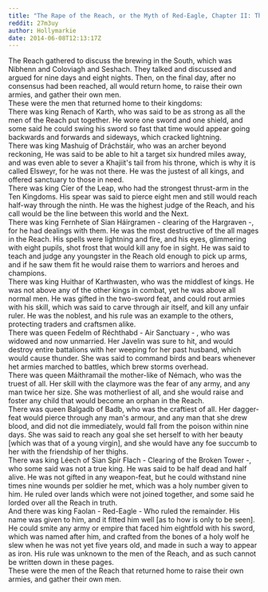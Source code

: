 ```yaml
---
title: "The Rape of the Reach, or the Myth of Red-Eagle, Chapter II: The Kings of the Reach"
reddit: 27m3uy
author: Hollymarkie
date: 2014-06-08T12:13:17Z
---
```


The Reach gathered to discuss the brewing in the South, which was Nibhenn and Coloviagh and Seshach. They talked and discussed and argued for nine days and eight nights. Then, on the final day, after no consensus had been reached, all would return home, to raise their own armies, and gather their own men.  
These were the men that returned home to their kingdoms:  
There was king Renach of Karth, who was said to be as strong as all the men of the Reach put together. He wore one sword and one shield, and some said he could swing his sword so fast that time would appear going backwards and forwards and sideways, which cracked lightning.  
There was king Mashuig of Dráchstáir, who was an archer beyond reckoning, He was said to be able to hit a target six hundred miles away, and was even able to sever a Khajiit's tail from his throne, which is why it is called Elsweyr, for he was not there. He was the justest of all kings, and offered sanctuary to those in need.  
There was king Cíer of the Leap, who had the strongest thrust-arm in the Ten Kingdoms. His spear was said to pierce eight men and still would reach half-way through the ninth. He was the highest judge of the Reach, and his call would be the line between this world and the Next.  
There was king Fernhete of Sian Háirgramen - clearing of the Hargraven -, for he had dealings with them. He was the most destructive of the all mages in the Reach. His spells were lightning and fire, and his eyes, glimmering with eight pupils, shot frost that would kill any foe in sight. He was said to teach and judge any youngster in the Reach old enough to pick up arms, and if he saw them fit he would raise them to warriors and heroes and champions.  
There was king Huithar of Karthwasten, who was the middlest of kings. He was not above any of the other kings in combat, yet he was above all normal men. He was gifted in the two-sword feat, and could rout armies with his skill, which was said to carve through air itself, and kill any unfair ruler. He was the noblest, and his rule was an example to the others, protecting traders and craftsmen alike.  
There was queen Fedelm of Réchthabd - Air Sanctuary - , who was widowed and now unmarried. Her Javelin was sure to hit, and would destroy entire battalions with her weeping for her past husband, which would cause thunder. She was said to command birds and bears whenever het armies marched to battles, which brew storms overhead.  
There was queen Máithramail the mother-like of Némach, who was the truest of all. Her skill with the claymore was the fear of any army, and any man twice her size. She was motherliest of all, and she would raise and foster any child that would become an orphan in the Reach.  
There was queen Balgadb of Badb, who was the craftiest of all. Her dagger-feat would pierce through any man's armour, and any man that she drew blood, and did not die immediately, would fall from the poison within nine days. She was said to reach any goal she set herself to with her beauty [which was that of a young virgin], and she would have any foe succumb to her with the friendship of her thighs.  
There was king Léech of Sian Spír Flach - Clearing of the Broken Tower -, who some said was not a true king. He was said to be half dead and half alive. He was not gifted in any weapon-feat, but he could withstand nine times nine wounds per soldier he met, which was a holy number given to him. He ruled over lands which were not joined together, and some said he lorded over all the Reach in truth.  
And there was king Faolan - Red-Eagle - Who ruled the remainder. His name was given to him, and it fitted him well [as to how is only to be seen]. He could smite any army or empire that faced him eightfold with his sword, which was named after him, and crafted from the bones of a holy wolf he slew when he was not yet five years old, and made in such a way to appear as iron. His rule was unknown to the men of the Reach, and as such cannot be written down in these pages.  
These were the men of the Reach that returned home to raise their own armies, and gather their own men.

